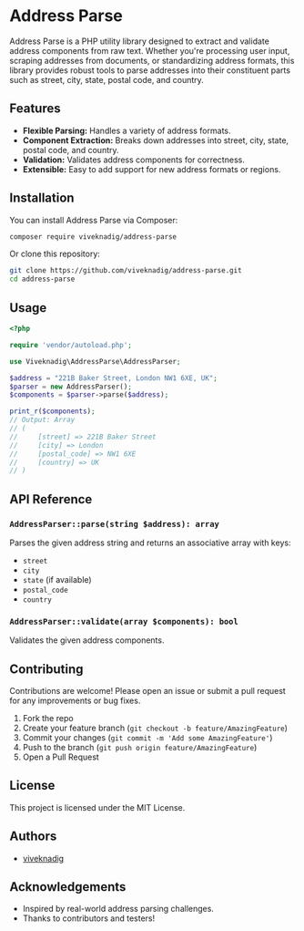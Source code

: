 # Address Parse

Address Parse is a PHP utility library designed to extract and validate address components from raw text. Whether you're processing user input, scraping addresses from documents, or standardizing address formats, this library provides robust tools to parse addresses into their constituent parts such as street, city, state, postal code, and country.

## Features

- **Flexible Parsing:** Handles a variety of address formats.
- **Component Extraction:** Breaks down addresses into street, city, state, postal code, and country.
- **Validation:** Validates address components for correctness.
- **Extensible:** Easy to add support for new address formats or regions.

## Installation

You can install Address Parse via Composer:

```bash
composer require viveknadig/address-parse
```

Or clone this repository:

```bash
git clone https://github.com/viveknadig/address-parse.git
cd address-parse
```

## Usage

```php
<?php

require 'vendor/autoload.php';

use Viveknadig\AddressParse\AddressParser;

$address = "221B Baker Street, London NW1 6XE, UK";
$parser = new AddressParser();
$components = $parser->parse($address);

print_r($components);
// Output: Array
// (
//     [street] => 221B Baker Street
//     [city] => London
//     [postal_code] => NW1 6XE
//     [country] => UK
// )
```

## API Reference

### `AddressParser::parse(string $address): array`

Parses the given address string and returns an associative array with keys:
- `street`
- `city`
- `state` (if available)
- `postal_code`
- `country`

### `AddressParser::validate(array $components): bool`

Validates the given address components.

## Contributing

Contributions are welcome! Please open an issue or submit a pull request for any improvements or bug fixes.

1. Fork the repo
2. Create your feature branch (`git checkout -b feature/AmazingFeature`)
3. Commit your changes (`git commit -m 'Add some AmazingFeature'`)
4. Push to the branch (`git push origin feature/AmazingFeature`)
5. Open a Pull Request

## License

This project is licensed under the MIT License.

## Authors

- [viveknadig](https://github.com/viveknadig)

## Acknowledgements

- Inspired by real-world address parsing challenges.
- Thanks to contributors and testers!
